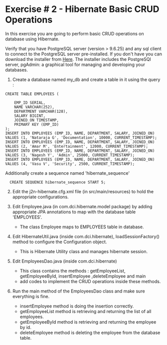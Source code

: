 # Exercise # 2 - Hibernate Basic CRUD Operations

In this exercise you are going to perform basic CRUD operations on database using Hibernate.

Verify that you have PostgreSQL server (version > 9.6.25) and any sql client to connect to the PostgreSQL server pre-installed. If you don't have you can download the installer from [Here](https://www.enterprisedb.com/downloads/postgres-postgresql-downloads). The installer includes the PostgreSQl server, pgAdmin: a graphical tool for managing and developing your databases.  


1. Create a database named my_db and create a table in it using the query :
```
CREATE TABLE EMPLOYEES (

    EMP_ID SERIAL,
    NAME VARCHAR(252),
    DEPARTMENT VARCHAR(128),
    SALARY BIGINT,
    JOINED_ON TIMESTAMP,
    PRIMARY KEY (EMP_ID)
);
INSERT INTO EMPLOYEES (EMP_ID, NAME, DEPARTMENT, SALARY, JOINED_ON) VALUES (1, 'Nataraja G', 'Documentation', 10000, CURRENT_TIMESTAMP);
INSERT INTO EMPLOYEES (EMP_ID, NAME, DEPARTMENT, SALARY, JOINED_ON) VALUES (2, 'Amar M', 'Entertainment', 12000, CURRENT_TIMESTAMP);
INSERT INTO EMPLOYEES (EMP_ID, NAME, DEPARTMENT, SALARY, JOINED_ON) VALUES (3, 'Nagesh Y', 'Admin', 25000, CURRENT_TIMESTAMP);
INSERT INTO EMPLOYEES (EMP_ID, NAME, DEPARTMENT, SALARY, JOINED_ON) VALUES (4, 'Vasu V', 'Security', 2500, CURRENT_TIMESTAMP);
```
  Additionally create a sequence named 'hibernate_sequence'
```
  CREATE SEQUENCE hibernate_sequence START 5;
```

2. Edit the j2n-hibernate.cfg.xml file (in src/main/resources) to hold the appropriate configurations.


3. Edit Employee.java (in com.dci.hibernate.model package) by adding appropriate JPA annotations to map with the database table 'EMPLOYEES'.   
	- The class Employee maps to EMPLOYEES table in database.


4. Edit HibernateUtil.java (inside com.dci.hibernate), loadSessionFactory() method to configure the Configuration object.   
	- This is Hibernate Utility class and manages hibernate session.


5. Edit EmployeesDao.java (inside com.dci.hibernate)
	- This class contains the methods : getEmployeeList, getEmployeeById, insertEmployee ,deleteEmployee and main
	- add codes to implement the CRUD operations inside these methods.


6. Run the main method of the EmployeesDao class and make sure everything is fine.
	- insertEmployee method is doing the insertion correctly.
	- getEmployeeList method is retrieving and returning the list of all employees.
	- getEmployeeById method is retrieving and returning the employee by id.
	- deleteEmployee method is deleting the employee from the database table.
